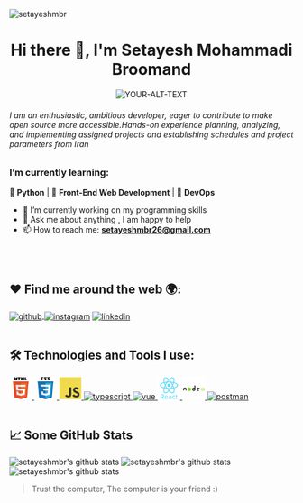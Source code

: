 <!--

- 🔭 I’m currently working on ...
- 🌱 I’m currently learning ...
- 👯 I’m looking to collaborate on ...
- 🤔 I’m looking for help with ...
- 💬 Ask me about ...
- 📫 How to reach me: ...
- 😄 Pronouns: ...
- ⚡ Fun fact: ...
-->

<!-- ************ Profile ************ -->
<p align="left"> <img src="https://komarev.com/ghpvc/?username=setayeshmbr&label=Profile%20views&color=0e75b6&style=flat" alt="setayeshmbr" /> </p>

<h1 align="center"> Hi there 👋, I'm Setayesh Mohammadi Broomand </h1>
<p align="center"> <picture>
 <img alt="YOUR-ALT-TEXT" width="350px" height="250px" src="https://camo.githubusercontent.com/6f5e3ead776bc722fbfc3da2c8b1454a7a5f27a07b34c0ced075f90a6c25a3be/68747470733a2f2f6d69726f2e6d656469756d2e636f6d2f6d61782f313630302f302a4b32574c4d5445784c79696461374f522e676966">
</picture></p>

###### I am an enthusiastic, ambitious developer, eager to contribute to make open source more accessible.Hands-on experience planning, analyzing, and implementing assigned projects and establishing schedules and project parameters from Iran

<!-- ************ About Me ************ -->

### I’m currently learning:<br>
🌱 **Python** | 🌱 **Front-End Web Development** | 🌱 **DevOps**

- 🔭 I’m currently working on my programming skills
- 💬 Ask me about anything , I am happy to help
- 📫 How to reach me: **setayeshmbr26@gmail.com**

<br />
<br />

## :heart:  Find me around the web 🌍:

<a href="https://github.com/setayeshmbr">  <img align="center" src="https://upload.wikimedia.org/wikipedia/commons/thumb/9/91/Octicons-mark-github.svg/2048px-Octicons-mark-github.svg.png" width="50" height="50" alt="github"> </a>
<a href="https://www.instagram.com/setayesh_mbr99/"><img align="center" src="https://assets.stickpng.com/images/580b57fcd9996e24bc43c521.png" width="50" height="50" alt="instagram"></img></a>
<a href="https://www.linkedin.com/in/setayesh-mohammadi-75a5b8238/"><img align="center" src="https://logos-world.net/wp-content/uploads/2020/04/Linkedin-Logo.png" width="50" height="50" alt="linkedin"></a>
<br />
<br />

## :hammer_and_wrench: Technologies and Tools I use:
  
<a href="https://www.w3.org/html/" target="_blank"> 
   <img src="https://raw.githubusercontent.com/devicons/devicon/master/icons/html5/html5-original-wordmark.svg" alt="html5" width="40" height="40"/>
</a>
  
<a href="https://www.w3schools.com/css/" target="_blank">
  <img src="https://raw.githubusercontent.com/devicons/devicon/master/icons/css3/css3-original-wordmark.svg" alt="css3" width="40" height="40"/>
</a>
  
<a href="https://developer.mozilla.org/en-US/docs/Web/JavaScript" target="_blank">
  <img src="https://raw.githubusercontent.com/devicons/devicon/master/icons/javascript/javascript-original.svg" alt="javascript" width="40" height="40"/>
</a>
  
<a href="https://www.typescriptlang.org/" target="_blank">
  <img src="https://user-images.githubusercontent.com/79712314/224834574-3a46089f-a344-4fef-9b4d-3703d5920e07.svg" alt="typescript" width="40" height="40"/>
</a>
  
<a href="https://vuejs.org/" target="_blank">
  <img src="https://user-images.githubusercontent.com/79712314/224833611-7aa7c2de-2747-403b-848a-3ca6bbd84f65.svg" alt="vue" width="40" height="40"/>
</a>
  
<a href="https://reactjs.org/" target="_blank">
  <img src="https://raw.githubusercontent.com/devicons/devicon/master/icons/react/react-original-wordmark.svg" alt="react" width="40" height="40"/>
</a>

<a href="https://nodejs.org" target="_blank">
  <img src="https://raw.githubusercontent.com/devicons/devicon/master/icons/nodejs/nodejs-original-wordmark.svg" alt="nodejs" width="40" height="40"/>
</a>

<a href="https://www.postman.com/" target="_blank">
  <img src="https://www.vectorlogo.zone/logos/getpostman/getpostman-icon.svg" alt="postman" width="40" height="40"/>
</a>
</div>
<br />
<br />

## 📈 Some GitHub Stats

<!-- <a href="https://github.com/ryo-ma/github-profile-trophy">
 <img src="https://github-profile-trophy.vercel.app/?username=setayeshmbr&title=Stars,Followers" alt="setayeshmbr"/>
</a> -->

![setayeshmbr's github stats](https://github-readme-stats.vercel.app/api?username=setayeshmbr&show_icons=true&alt=setayeshmbr)
![setayeshmbr's github stats](https://github-readme-streak-stats.herokuapp.com/?user=setayeshmbr&alt=setayeshmbr)
![setayeshmbr's github stats](https://github-readme-stats.vercel.app/api/top-langs?username=setayeshmbr&show_icons=true&locale=en&layout=compact&alt=setayeshmbr)


> Trust the computer, The computer is your friend :)

